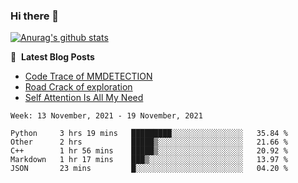 ### Hi there 👋

<!--
**LRY89757/LRY89757** is a ✨ _special_ ✨ repository because its `README.md` (this file) appears on your GitHub profile.

Here are some ideas to get you started:

- 🔭 I’m currently working on ...
- 🌱 I’m currently learning ...
- 👯 I’m looking to collaborate on ...
- 🤔 I’m looking for help with ...
- 💬 Ask me about ...
- 📫 How to reach me: ...
- 😄 Pronouns: ...
- ⚡ Fun fact: ...
-->
[![Anurag's github stats](https://github-readme-stats.vercel.app/api?username=LRY89757)](https://github.com/anuraghazra/github-readme-stats)

📕 &nbsp;**Latest Blog Posts**
<!-- BLOG-POST-LIST:START -->
- [Code Trace of MMDETECTION](https://lry89757.github.io/2021/10/16/code-trace-of-mmdetection/)
- [Road Crack of exploration](https://lry89757.github.io/2021/10/04/lu-mian-lie-feng-shu-ju-ji-diao-yan/)
- [Self Attention Is All My Need](https://lry89757.github.io/2021/10/13/self-attention-is-all-my-need/)
<!-- - [God Mode in browsers: document.designMode = "on"](https://dev.to/gautamkrishnar/god-mode-in-browsers-document-designmode-on-2pmo) -->
<!-- BLOG-POST-LIST:END -->

 <!--START_SECTION:waka-->
```text
Week: 13 November, 2021 - 19 November, 2021

Python     3 hrs 19 mins   █████████░░░░░░░░░░░░░░░░   35.84 % 
Other      2 hrs           █████▒░░░░░░░░░░░░░░░░░░░   21.66 % 
C++        1 hr 56 mins    █████▒░░░░░░░░░░░░░░░░░░░   20.92 % 
Markdown   1 hr 17 mins    ███▒░░░░░░░░░░░░░░░░░░░░░   13.97 % 
JSON       23 mins         █░░░░░░░░░░░░░░░░░░░░░░░░   04.20 % 
```
<!--END_SECTION:waka-->
